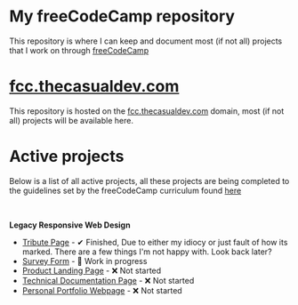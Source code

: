 # My freeCodeCamp repository
This repository is where I can keep and document most (if not all) projects that I work on through [freeCodeCamp](https://www.freecodecamp.org/learn/) 

# [fcc.thecasualdev.com](https://fcc.thecasualdev.com/)
This repository is hosted on the [fcc.thecasualdev.com](https://fcc.thecasualdev.com/) domain, most (if not all) projects will be available here.

# Active projects 
Below is a list of all active projects, all these projects are being completed to the guidelines set by the freeCodeCamp curriculum found [here](https://www.freecodecamp.org/learn)

<br>

<strong>Legacy Responsive Web Design</strong>

* [Tribute Page](https://fcc.thecasualdev.com/legacy-responsive-web-design/tribute-page/) - ✔ Finished, Due to either my idiocy or just fault of how its marked. There are a few things I'm not happy with. Look back later?
* [Survey Form](_blank) - 🔨 Work in progress
* [Product Landing Page](_blank) - ❌ Not started
* [Technical Documentation Page](_blank) - ❌ Not started
* [Personal Portfolio Webpage](_blank) - ❌ Not started
